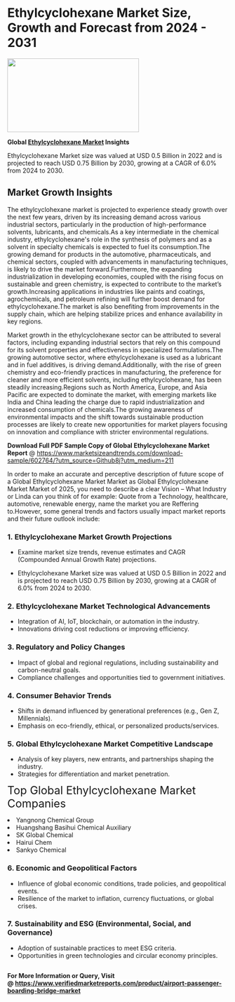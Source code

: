 <H1>Ethylcyclohexane Market Size, Growth and Forecast from 2024 - 2031</H1><img class="aligncenter size-medium wp-image-584254" src="https://thirdeyenews.in/wp-content/uploads/2024/09/Global-Market-Research-300x168.jpeg" alt="" width="300" height="168" /><p><strong>Global&nbsp;<a href="https://www.marketsizeandtrends.com/download-sample/602764/?utm_source=Github8j?utm_medium=211">Ethylcyclohexane Market</a> Insights</strong></p><p>Ethylcyclohexane Market size was valued at USD 0.5 Billion in 2022 and is projected to reach USD 0.75 Billion by 2030, growing at a CAGR of 6.0% from 2024 to 2030.</p><p><h2>Market Growth Insights</h2> <p>The ethylcyclohexane market is projected to experience steady growth over the next few years, driven by its increasing demand across various industrial sectors, particularly in the production of high-performance solvents, lubricants, and chemicals.As a key intermediate in the chemical industry, ethylcyclohexane's role in the synthesis of polymers and as a solvent in specialty chemicals is expected to fuel its consumption.The growing demand for products in the automotive, pharmaceuticals, and chemical sectors, coupled with advancements in manufacturing techniques, is likely to drive the market forward.Furthermore, the expanding industrialization in developing economies, coupled with the rising focus on sustainable and green chemistry, is expected to contribute to the market’s growth.Increasing applications in industries like paints and coatings, agrochemicals, and petroleum refining will further boost demand for ethylcyclohexane.The market is also benefiting from improvements in the supply chain, which are helping stabilize prices and enhance availability in key regions.</p> <p>Market growth in the ethylcyclohexane sector can be attributed to several factors, including expanding industrial sectors that rely on this compound for its solvent properties and effectiveness in specialized formulations.The growing automotive sector, where ethylcyclohexane is used as a lubricant and in fuel additives, is driving demand.Additionally, with the rise of green chemistry and eco-friendly practices in manufacturing, the preference for cleaner and more efficient solvents, including ethylcyclohexane, has been steadily increasing.Regions such as North America, Europe, and Asia Pacific are expected to dominate the market, with emerging markets like India and China leading the charge due to rapid industrialization and increased consumption of chemicals.The growing awareness of environmental impacts and the shift towards sustainable production processes are likely to create new opportunities for market players focusing on innovation and compliance with stricter environmental regulations.<p><span class=""><strong>Download Full PDF Sample Copy of Global Ethylcyclohexane Market Report</strong> @ <a href="https://www.marketsizeandtrends.com/download-sample/602764/?utm_source=Github8j?utm_medium=211" target="_blank">https://www.marketsizeandtrends.com/download-sample/602764/?utm_source=Github8j?utm_medium=211</a></span></p><p>In order to make an accurate and perceptive description of future scope of a Global&nbsp;Ethylcyclohexane Market Market as Global&nbsp;Ethylcyclohexane Market Market of 2025, you need to describe a clear Vision &ndash; What Industry or Linda can you think of for example: Quote from a Technology, healthcare, automotive, renewable energy, name the market you are Reffering to.However, some general trends and factors usually impact market reports and their future outlook include:</p><h3>1.&nbsp;<strong>Ethylcyclohexane Market Growth Projections</strong></h3><ul><li>Examine market size trends, revenue estimates and CAGR (Compounded Annual Growth Rate) projections.</li><li><p>Ethylcyclohexane Market size was valued at USD 0.5 Billion in 2022 and is projected to reach USD 0.75 Billion by 2030, growing at a CAGR of 6.0% from 2024 to 2030.</p></li></ul><h3>2.&nbsp;<strong>Ethylcyclohexane Market Technological Advancements</strong></h3><ul><li>Integration of AI, IoT, blockchain, or automation in the industry.</li><li>Innovations driving cost reductions or improving efficiency.</li></ul><h3>3.&nbsp;<strong>Regulatory and Policy Changes</strong></h3><ul><li>Impact of global and regional regulations, including sustainability and carbon-neutral goals.</li><li>Compliance challenges and opportunities tied to government initiatives.</li></ul><h3>4.&nbsp;<strong>Consumer Behavior Trends</strong></h3><ul><li>Shifts in demand influenced by generational preferences (e.g., Gen Z, Millennials).</li><li>Emphasis on eco-friendly, ethical, or personalized products/services.</li></ul><h3>5.&nbsp;<strong>Global Ethylcyclohexane Market Competitive Landscape</strong></h3><ul><li>Analysis of key players, new entrants, and partnerships shaping the industry.</li><li>Strategies for differentiation and market penetration.</li></ul><p data-pm-slice="1 1 []"><span style="color: inherit; font-family: inherit; font-size: 25px;">Top Global Ethylcyclohexane Market Companies</span></p><div class="" data-test-id=""><p><li>Yangnong Chemical Group</li><li> Huangshang Basihui Chemical Auxiliary</li><li> SK Global Chemical</li><li> Hairui Chem</li><li> Sankyo Chemical</li></p></div><h3>6.&nbsp;<strong>Economic and Geopolitical Factors</strong></h3><ul><li>Influence of global economic conditions, trade policies, and geopolitical events.</li><li>Resilience of the market to inflation, currency fluctuations, or global crises.</li></ul><h3>7.&nbsp;<strong>Sustainability and ESG (Environmental, Social, and Governance)</strong></h3><ul><li>Adoption of sustainable practices to meet ESG criteria.</li><li>Opportunities in green technologies and circular economy principles.</li></ul><h2><strong style="font-size: 14px;">For More Information or Query, Visit @&nbsp;</strong><a style="background-color: #ffffff; font-size: 14px;" href="https://www.marketsizeandtrends.com/report/ethylcyclohexane-market/" target="_blank">https://www.verifiedmarketreports.com/product/airport-passenger-boarding-bridge-market</a></h2>